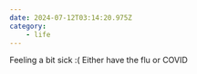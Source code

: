 ```yaml
---
date: 2024-07-12T03:14:20.975Z
category: 
    - life
---
```


Feeling a bit sick :(
Either have the flu or COVID
